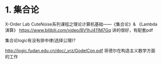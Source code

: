 # 1. 集合论













X-Order Lab CuteNoise系列课程之理论计算机基础——《集合论》& 《Lambda演算》
https://www.bilibili.com/video/BV1hJ411M7Gq 讲的很好，有配套pdf










集合论logic有没有排中律(选择公理)?


http://logic.fudan.edu.cn/doc/_yrz/GodelCon.pdf  哥德尔在构造主义数学方面的工作












